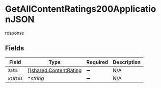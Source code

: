 # GetAllContentRatings200ApplicationJSON

response


## Fields

| Field                                                          | Type                                                           | Required                                                       | Description                                                    |
| -------------------------------------------------------------- | -------------------------------------------------------------- | -------------------------------------------------------------- | -------------------------------------------------------------- |
| `Data`                                                         | [][shared.ContentRating](../../models/shared/contentrating.md) | :heavy_minus_sign:                                             | N/A                                                            |
| `Status`                                                       | **string*                                                      | :heavy_minus_sign:                                             | N/A                                                            |